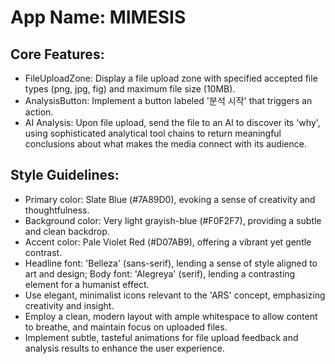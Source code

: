 # **App Name**: MIMESIS

## Core Features:

- FileUploadZone: Display a file upload zone with specified accepted file types (png, jpg, fig) and maximum file size (10MB).
- AnalysisButton: Implement a button labeled '분석 시작' that triggers an action.
- AI Analysis: Upon file upload, send the file to an AI to discover its 'why', using sophisticated analytical tool chains to return meaningful conclusions about what makes the media connect with its audience.

## Style Guidelines:

- Primary color: Slate Blue (#7A89D0), evoking a sense of creativity and thoughtfulness.
- Background color: Very light grayish-blue (#F0F2F7), providing a subtle and clean backdrop.
- Accent color: Pale Violet Red (#D07AB9), offering a vibrant yet gentle contrast.
- Headline font: 'Belleza' (sans-serif), lending a sense of style aligned to art and design; Body font: 'Alegreya' (serif), lending a contrasting element for a humanist effect.
- Use elegant, minimalist icons relevant to the 'ARS' concept, emphasizing creativity and insight.
- Employ a clean, modern layout with ample whitespace to allow content to breathe, and maintain focus on uploaded files.
- Implement subtle, tasteful animations for file upload feedback and analysis results to enhance the user experience.
